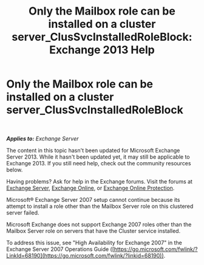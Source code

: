 ﻿---
title: 'Only the Mailbox role can be installed on a cluster server_ClusSvcInstalledRoleBlock: Exchange 2013 Help'
TOCTitle: Only the Mailbox role can be installed on a cluster server_ClusSvcInstalledRoleBlock
ms:assetid: 3e20f408-2b8d-47c2-a402-07232ab9f234
ms:mtpsurl: https://technet.microsoft.com/en-us/library/ms.exch.setupreadiness.clussvcinstalledroleblock(v=EXCHG.150)
ms:contentKeyID: 46628894
ms.date: 12/09/2016
mtps_version: v=EXCHG.150
---

# Only the Mailbox role can be installed on a cluster server\_ClusSvcInstalledRoleBlock

 

_**Applies to:** Exchange Server_


The content in this topic hasn't been updated for Microsoft Exchange Server 2013. While it hasn't been updated yet, it may still be applicable to Exchange 2013. If you still need help, check out the community resources below.

Having problems? Ask for help in the Exchange forums. Visit the forums at [Exchange Server](https://go.microsoft.com/fwlink/p/?linkid=60612), [Exchange Online](https://go.microsoft.com/fwlink/p/?linkid=267542), or [Exchange Online Protection](https://go.microsoft.com/fwlink/p/?linkid=285351).

Microsoft® Exchange Server 2007 setup cannot continue because its attempt to install a role other than the Mailbox Server role on this clustered server failed.

Microsoft Exchange does not support Exchange 2007 roles other than the Mailbox Server role on servers that have the Cluster service installed.

To address this issue, see "High Availability for Exchange 2007" in the Exchange Server 2007 Operations Guide ([https://go.microsoft.com/fwlink/?LinkId=68190](https://go.microsoft.com/fwlink/?linkid=68190)).

